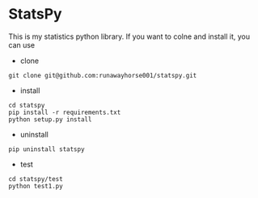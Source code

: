 # StatsPy

This is my statistics python library. If you want to colne and install it, you can use 

- clone

```{bash}
git clone git@github.com:runawayhorse001/statspy.git
```
- install 

```{bash}
cd statspy
pip install -r requirements.txt 
python setup.py install
```
- uninstall 

```{bash}
pip uninstall statspy
```

- test 

```{bash}
cd statspy/test
python test1.py
```

